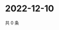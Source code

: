 # 2022-12-10

共 0 条

<!-- BEGIN WEIBO -->
<!-- 最后更新时间 Sat Dec 10 2022 13:12:39 GMT+0800 (China Standard Time) -->

<!-- END WEIBO -->
